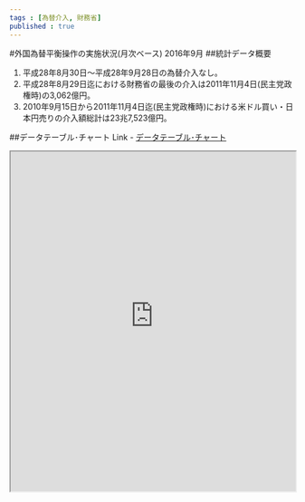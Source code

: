 ```yaml
--- 
tags : [為替介入, 財務省] 
published : true
---
```

#外国為替平衡操作の実施状況(月次ベース) 2016年9月
##統計データ概要
1. 平成28年8月30日～平成28年9月28日の為替介入なし。
1. 平成28年8月29日迄における財務省の最後の介入は2011年11月4日(民主党政権時)の3,062億円。
1. 2010年9月15日から2011年11月4日迄(民主党政権時)における米ドル買い・日本円売りの介入額総計は23兆7,523億円。
	
##データテーブル･チャート
Link - [データテーブル･チャート](http://knowledgevault.saecanet.com/charts/am-consulting.co.jp-20161003123837.html)
<iframe src="http://knowledgevault.saecanet.com/charts/am-consulting.co.jp-20161003123837.html" width="100%" height="600px"></iframe>